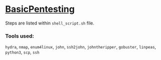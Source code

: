 # [BasicPentesting](https://tryhackme.com/room/basicpentestingjt)

Steps are listed within `shell_script.sh` file.

### Tools used:
`hydra`, `nmap`, `enum4linux`, `john`, `ssh2john`, `johntheripper`, `gobuster`, `linpeas`, `python3`, `scp`, `ssh`